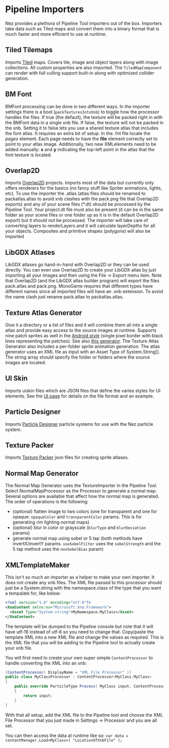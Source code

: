 Pipeline Importers
==========
Nez provides a plethora of Pipeline Tool importers out of the box. Importers take data such as Tiled maps and convert them into a binary format that is much faster and more efficient to use at runtime.



## Tiled Tilemaps
Imports [Tiled](http://www.mapeditor.org/) maps. Covers tile, image and object layers along with image collections. All custom properties are also imported. The `TiledMapComponent` can render with full culling support built-in along with optimized collider generation.



## BM Font
BMFont processing can be done in two different ways. In the importer settings there is a bool (`packTexturesIntoXnb`) to toggle how the processor handles the files. If true (the default), the texture will be packed right in with the BMFont data in a single xnb file. If false, the texture will not be packed in the xnb. Setting it to false lets you use a shared texture atlas that includes the font atlas. It requires an extra bit of setup. In the .fnt file locate the *pages* element. Each page needs to have the **file** element correctly set to point to your atlas image. Additionally, two new XMLelements need to be added manually: **x** and **y** indicating the top-left point in the atlas that the font texture is located.



## Overlap2D
Imports [Overlap2D](http://overlap2d.com/) projects. Imports most of the data but currently only offers renderers for the basics (no fancy stuff like Spriter animations, lights, etc). To use the importer the .atlas (atlas files should be renamed to packatlas.atlas to avoid xnb clashes with the pack.png file that Overlap2D exports) and any of your scene files (*.dt) should be processed by the Pipeline Tool. Your project.dt file must also be present (it can be in the same folder as your scene files or one folder up as it is in the default Overlap2D export) but it should not be processed. The importer will take care of converting layers to renderLayers and it will calculate layerDepths for all your objects. Composites and primitive shapes (polygons) will also be imported


## LibGDX Atlases
LibGDX atlases go hand-in-hand with Overlap2D or they can be used directly. You can even use Overlap2D to create your LibGDX atlas by just importing all your images and then using the File -> Export menu item. Note that Overlap2D (and the LibGDX atlas builder program) will export the files pack.atlas and pack.png. MonoGame requires that different types have different names since all imported files will have an .xnb extension. To avoid the name clash just rename pack.atlas to packatlas.atlas.



## Texture Atlas Generator
Give it a directory or a list of files and it will combine them all into a single atlas and provide easy access to the source images at runtime. Supports nine patch sprites as well in the [Android style](http://developer.android.com/tools/help/draw9patch.html) (single pixel border with black lines representing the patches). See also [this generator](https://romannurik.github.io/AndroidAssetStudio/nine-patches.html). The Texture Atlas Generator also includes a per-folder sprite animation generation. The atlas generator uses an XML file as input with an Asset Type of System.String[]. The string array should specify the folder or folders where the source images are located.



## UI Skin
Imports uiskin files which are JSON files that define the varies styles for UI elements. See the [UI page](FAQs/UI.md) for details on the file format and an example.



## Particle Designer
Imports [Particle Designer](https://71squared.com/particledesigner) particle systems for use with the Nez particle system.



## Texture Packer
Imports [Texture Packer](https://www.codeandweb.com/texturepacker) json files for creating sprite atlases.



## Normal Map Generator
The Normal Map Generator uses the TextureImporter in the Pipeline Tool. Select NormalMapProcessor as the Processor to generate a normal map. Several options are available that affect how the normal map is generated. The order of operations is the following:

- (optional) flatten image to two colors (one for transparent and one for opaque: `opaqueColor` and `transparentColor` params. This is for generating rim lighting normal maps)
- (optional) blur in color or grayscale (`blurType` and `blurDeviation` params)
- generate normal map using sobel or 5 tap (both methods have invertX/invertY params. `useSobelFilter` uses the `sobelStrength` and the 5 tap method uses the `nonSobelBias` param)




## XMLTemplateMaker
This isn't so much an importer as a helper to make your own importer. It does not create any xnb files. The XML file passed to this processor should just be a System.string with the namespace.class of the type that you want a tempalate for, like below:

```xml
<?xml version="1.0" encoding="utf-8"?>
<XnaContent xmlns:ns="Microsoft.Xna.Framework">
  <Asset Type="System.string">MyNamespace.MyClass</Asset>
</XnaContent>
```

The template will be dumped to the Pipeline console but note that it will have utf-16 instead of utf-8 so you need to change that. Copy/paste the template XML into a new XML file and change the values as required. This is the XML file that you will be adding to the Pipeline tool to actually create your xnb file.

You will first need to create your own super simple `ContentProcessor` to handle converting the XML into an xnb:

```csharp
[ContentProcessor( DisplayName = "XML File Processor" )]
public class MyClassProcessor : ContentProcessor<MyClass,MyClass>
{
	public override ParticleType Process( MyClass input, ContentProcessorContext context )
	{
		return input;
	}
}
```

With that all setup, add the XML file to the Pipeline tool and choose the XML File Processor that you just made in Settings -> Processor and you are all set.

You can then access the data at runtime like so: `var data = contentManager.Load<MyClass>( "LocationOfXnbFile" );`

